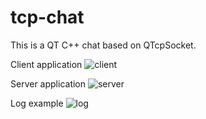 # tcp-chat
This is a QT C++ chat based on QTcpSocket.

Client application
![client](https://github.com/lavrentyevn/tcp-chat/assets/111048277/703708c5-ad35-4060-91e0-04880ab4033e)

Server application
![server](https://github.com/lavrentyevn/tcp-chat/assets/111048277/57f61169-dc99-411d-9eb7-5a812edc1424)

Log example
![log](https://github.com/lavrentyevn/tcp-chat/assets/111048277/4f9c7be7-d37f-4266-b8f4-b59c3c213ea7)

